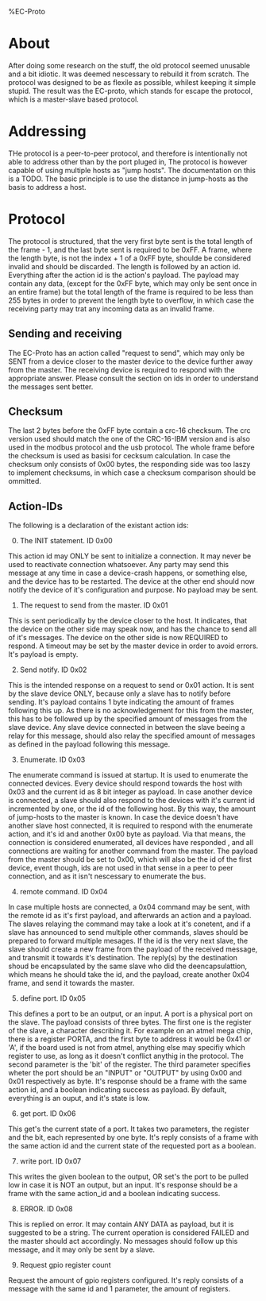 %EC-Proto
# About

After doing some research on the stuff, the old protocol seemed unusable and a
bit idiotic. It was deemed nescessary to rebuild it from scratch. The protocol
was designed to be as flexile as possible, whilest keeping it simple stupid. The
result was the EC-proto, which stands for escape the protocol, which is a 
master-slave based protocol.

# Addressing

THe protocol is a peer-to-peer protocol, and therefore is intentionally not
able to address other than by the port pluged in, The protocol is however
capable of using multiple hosts as "jump hosts". The documentation on this is a 
TODO. The basic principle is to use the distance in jump-hosts as the basis to
address a host. 

# Protocol

The protocol is structured, that the very first byte sent is the total length of
the frame - 1, and the last byte sent is required to be 0xFF. A frame, where the
length byte, is not the index + 1 of a 0xFF byte, shoulde be considered invalid
and should be discarded. The length is followed by an action id. Everything
after the action id is the action's payload. The payload may contain any data,
(except for the 0xFF byte, which may only be sent once in an entire frame)
but the total length of the frame is required to be less than 255 bytes in
order to prevent the length byte to overflow, in which case the receiving party
may trat any incoming data as an invalid frame.

## Sending and receiving

The EC-Proto has an action called "request to send", which may only be SENT from
a device closer to the master device to the device further away from the master.
The receiving device is required to respond with the appropriate answer. Please
consult the section on ids in order to understand the messages sent better.

## Checksum
The last 2 bytes before the 0xFF byte contain a crc-16 checksum. The crc version
used should match the one of the CRC-16-IBM version and is also used in the
modbus protocol and the usb protocol. The whole frame before the checksum is
used as basisi for cecksum calculation. In case the checksum only consists of
0x00 bytes, the responding side was too laszy to implement checksums, in which
case a checksum comparison should be ommitted.

## Action-IDs

The following is a declaration of the existant action ids:

0. The INIT statement.  ID 0x00

This action id may ONLY be sent to initialize a connection. It may never be used
to reactivate connection whatsoever. Any party may send this message at any time
in case a device-crash happens, or something else, and the device has to be
restarted. The device at the other end should now notify the device of it's
configuration and purpose. No payload may be sent.

1. The request to send from the master. ID 0x01

This is sent periodically by the device
closer to the host. It indicates, that the device on the other side may
speak now, and has the chance to send all of it's messages. The device on the
other side is now REQUIRED to respond. A timeout may be set by the master
device in order to avoid errors. It's payload is empty.

2. Send notify. ID 0x02

This is the intended response on a request to send or 0x01 action. It is sent
by the slave device ONLY, because only a slave has to notify before sending.
It's payload contains 1 byte indicating the amount of frames following this up.
As there is no acknowledgement for this from the master, this has to be followed
up by the specified amount of messages from the slave device. Any slave device
connected in between the slave beeing a relay for this message, should also
relay the specified amount of messages as defined in the payload following this
message.

3. Enumerate. ID 0x03

The enumerate command is issued at startup. It is used to enumerate the
connected devices. Every device should respond towards the host with 0x03 and
the current id as 8 bit integer as payload. In case another device is connected,
a slave should also respond to the devices with it's current id incremented by
one, or the id of the following host. By this way, the amount of jump-hosts to
the master is known. In case the device doesn't have another slave host 
connected, it is required to respond with the enumerate action, and it's id and
another 0x00 byte as payload. Via that means, the connection is considered
enumerated, all devices have responded , and all connections are waiting for
another command from the master. The payload from the master should be set to 
0x00, which will also be the id of the first device, event though, ids are not
used in that sense in a peer to peer connection, and as it isn't nescessary to
enumerate the bus.

4. remote command. ID 0x04

In case multiple hosts are connected, a 0x04 command may be sent, with the
remote id as it's first payload, and afterwards an action and a payload. The
slaves relaying the command may take a look at it's conetent, and if a slave
has announced to send multiple other commands, slaves should be prepared to
forward multiple mesages. If the id is the very next slave, the slave should
create a new frame from the payload of the received message, and transmit it
towards it's destination. The reply(s) by the destination shoud be encapsulated
by the same slave who did the deencapsulattion, which means he should take the
id, and the payload, create another 0x04 frame, and send it towards the master.

5. define port. ID 0x05

This defines a port to be an output, or an input. A port is a physical port
on the slave. The payload consists of three bytes. The first one is the register
of the slave, a character describing it. For example on an atmel mega chip,
there is a register PORTA, and the first byte to address it would be 0x41 or
'A', if the board used is not from atmel, anything else may specifiy which
register to use, as long as it doesn't conflict anythig in the protocol. The
second parameter is the 'bit' of the register. The third parameter specifies
wheter the port should be an "INPUT" or "OUTPUT" by using
0x00 and 0x01 respectively as byte. It's response should be a frame with
the same action id, and a boolean indicating success as payload. By default,
everything is an ouput, and it's state is low.

6. get port. ID 0x06

This get's the current state of a port. It takes two parameters, the register 
and the bit, each represented by one byte. It's reply consists of a frame with
the same action id and the current state of the requested port as a boolean.

7. write port. ID 0x07

This writes the given boolean to the output, OR set's the port to be pulled low
in case it is NOT an output, but an input. It's response should be a frame with
the same action_id and a boolean indicating success.

8. ERROR. ID 0x08

This is replied on error. It may contain ANY DATA as payload, but it is
suggested to be a string. The current operation is considered FAILED and the
master should act accordingly. No messages should follow up this message, and
it may only be sent by a slave.

9. Request gpio register count

Request the amount of gpio registers configured. It's reply consists of a
message with the same id and 1 parameter, the amount of registers. 
